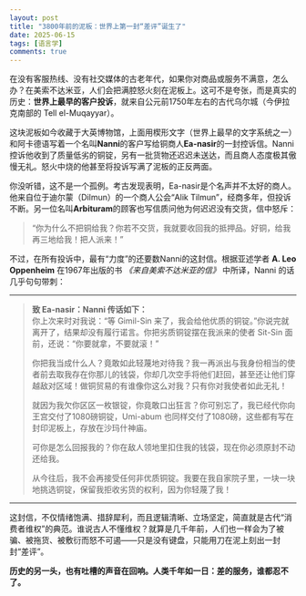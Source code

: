 ```yaml
---
layout: post
title: "3800年前的泥板：世界上第一封“差评”诞生了"
date: 2025-06-15
tags: [语言学]
comments: true
---
```


在没有客服热线、没有社交媒体的古老年代，如果你对商品或服务不满意，怎么办？在美索不达米亚，人们会把满腔怒火刻在泥板上。这可不是夸张，而是真实的历史：**世界上最早的客户投诉**，就来自公元前1750年左右的古代乌尔城（今伊拉克南部的 Tell el-Muqayyar）。

这块泥板如今收藏于大英博物馆，上面用楔形文字（世界上最早的文字系统之一）和阿卡德语写着一个名叫**Nanni**的客户写给铜商人**Ea-nasir**的一封控诉信。Nanni控诉他收到了质量低劣的铜锭，另有一批货物还迟迟未送达，而且商人态度极其傲慢无礼。怒火中烧的他甚至将投诉写满了泥板的正反两面。

你没听错，这不是一个孤例。考古发现表明，Ea-nasir是个名声并不太好的商人。他来自位于迪尔蒙（Dilmun）的一个商人公会“Alik Tilmun”，经商多年，但投诉不断。另一位名叫**Arbituram**的顾客也写信质问他为何迟迟没有交货，信中怒斥：

> “你为什么不把铜给我？你若不交货，我就要收回我的抵押品。好铜，给我再三地给我！把人派来！”

不过，在所有投诉中，最有“力度”的还要数Nanni的这封信。根据亚述学者 **A. Leo Oppenheim** 在1967年出版的书 *《来自美索不达米亚的信》* 中所译，Nanni 的话几乎句句带刺：

---

> **致 Ea-nasir：Nanni 传话如下：**  
> 你上次来时对我说：“等 Gimil-Sin 来了，我会给他优质的铜锭。”你说完就离开了，结果却没有履行诺言。你把劣质铜锭摆在我派来的使者 Sit-Sin 面前，还说：“你要就拿，不要就滚！”
> 
> 你把我当成什么人？竟敢如此轻蔑地对待我？我一再派出与我身份相当的使者前去取我存在你那儿的钱袋，你却几次空手将他们赶回，甚至还让他们穿越敌对区域！做铜贸易的有谁像你这么对我？只有你对我使者如此无礼！
> 
> 就因为我欠你区区一枚银锭，你竟敢口出狂言？你可别忘了，我已经代你向王宫交付了1080磅铜锭，Umi-abum 也同样交付了1080磅，这些都有写在封印泥板上，存放在沙玛什神庙。
> 
> 可你是怎么回报我的？你在敌人领地里扣住我的钱袋，现在你必须原封不动还给我。
> 
> 从今往后，我不会再接受任何非优质铜锭。我要在我自家院子里，一块一块地挑选铜锭，保留我拒收劣货的权利，因为你轻蔑了我！

---

这封信，不仅情绪饱满、措辞犀利，而且逻辑清晰、立场坚定，简直就是古代“消费者维权”的典范。谁说古人不懂维权？就算是几千年前，人们也一样会为了被骗、被拖货、被敷衍而怒不可遏——只是没有键盘，只能用刀在泥上刻出一封封“差评”。

**历史的另一头，也有吐槽的声音在回响。人类千年如一日：差的服务，谁都忍不了。**
